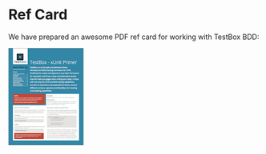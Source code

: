 # Ref Card

We have prepared an awesome PDF ref card for working with TestBox BDD:

<a href="https://github.com/ColdBox/cbox-refcards/raw/master/TestBox%20BDD%20Primer/TestBox-xunit-Refcard.pdf"><img src="../images/testbox-xunit-refcard-150.png"></a>
